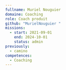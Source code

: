 ```yaml
---
fullname: Muriel Nouguier
domaine: Coaching
role: Coach produit
github: "MurielNouguier "
missions:
  - start: 2021-09-01
    end: 2024-10-01
    status: admin
previously:
  - camino
competences:
  - Coaching
---
```

